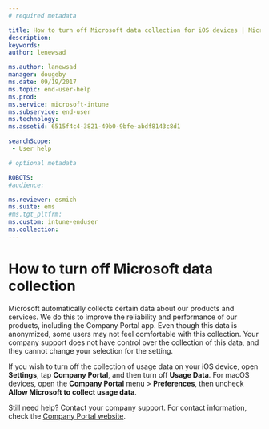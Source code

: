 ```yaml
---
# required metadata

title: How to turn off Microsoft data collection for iOS devices | Microsoft Docs
description:
keywords:
author: lenewsad

ms.author: lanewsad
manager: dougeby
ms.date: 09/19/2017
ms.topic: end-user-help
ms.prod:
ms.service: microsoft-intune
ms.subservice: end-user
ms.technology:
ms.assetid: 6515f4c4-3821-49b0-9bfe-abdf8143c8d1

searchScope:
 - User help

# optional metadata

ROBOTS:  
#audience:

ms.reviewer: esmich
ms.suite: ems
#ms.tgt_pltfrm:
ms.custom: intune-enduser
ms.collection: 
---
```


# How to turn off Microsoft data collection

Microsoft automatically collects certain data about our products and services. We do this to improve the reliability and performance of our products, including the Company Portal app. Even though this data is anonymized, some users may not feel comfortable with this collection. Your company support does not have control over the collection of this data, and they cannot change your selection for the setting.

If you wish to turn off the collection of usage data on your iOS device, open **Settings**, tap **Company Portal**, and then turn off **Usage Data**. For macOS devices, open the **Company Portal** menu > **Preferences**, then uncheck **Allow Microsoft to collect usage data**.

Still need help? Contact your company support. For contact information, check the [Company Portal website](https://go.microsoft.com/fwlink/?linkid=2010980).
